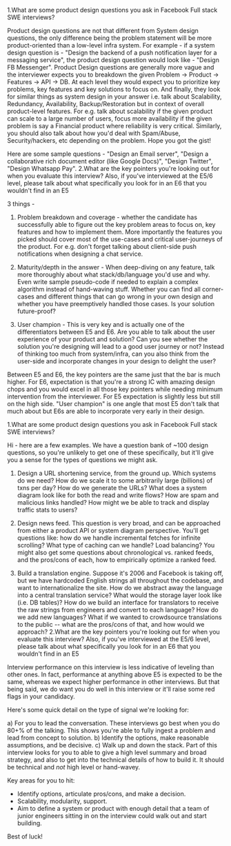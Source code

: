1.What are some product design questions you ask in Facebook Full stack SWE interviews?

Product design questions are not that different from System design questions, the only difference being the problem statement will be more product-oriented than a low-level infra system. For example - if a system design question is - "Design the backend of a push notification layer for a messaging service", the product design question would look like - "Design FB Messenger". Product Design questions are generally more vague and the interviewer expects you to breakdown the given Problem -> Product -> Features -> API -> DB. At each level they would expect you to prioritize key problems, key features and key solutions to focus on. And finally, they look for similar things as system design in your answer i.e. talk about Scalability, Redundancy, Availability, Backup/Restoration but in context of overall product-level features. For e.g. talk about scalability if the given product can scale to a large number of users, focus more availability if the given problem is say a Financial product where reliability is very critical. Similarly, you should also talk about how you'd deal with Spam/Abuse, Security/hackers, etc depending on the problem. Hope you got the gist!

Here are some sample questions - "Design an Email server", "Design a collaborative rich document editor (like Google Docs)", "Design Twitter", "Design Whatsapp Pay".
2.What are the key pointers you're looking out for when you evaluate this interview? Also, if you've interviewed at the E5/6 level, please talk about what specifically you look for in an E6 that you wouldn't find in an E5

3 things -
1. Problem breakdown and coverage - whether the candidate has successfully able to figure out the key problem areas to focus on, key features and how to implement them. More importantly the features you picked should cover most of the use-cases and critical user-journeys of the product. For e.g. don't forget talking about client-side push notifications when designing a chat service.

2. Maturity/depth in the answer - When deep-diving on any feature, talk more thoroughly about what stack/db/language you'd use and why. Even write sample pseudo-code if needed to explain a complex algorithm instead of hand-waving stuff. Whether you can find all corner-cases and different things that can go wrong in your own design and whether you have preemptively handled those cases. Is your solution future-proof?

3. User champion - This is very key and is actually one of the differentiators between E5 and E6. Are you able to talk about the user experience of your product and solution? Can you see whether the solution you're designing will lead to a good user journey or not? Instead of thinking too much from system/infra, can you also think from the user-side and incorporate changes in your design to delight the user?

Between E5 and E6, the key pointers are the same just that the bar is much higher. For E6, expectation is that you're a strong IC with amazing design chops and you would excel in all those key pointers while needing minimum intervention from the interviewer. For E5 expectation is slightly less but still on the high side. "User champion" is one angle that most E5 don't talk that much about but E6s are able to incorporate very early in their design.

1.What are some product design questions you ask in Facebook Full stack SWE interviews?

Hi - here are a few examples. We have a question bank of ~100 design questions, so you're unlikely to get one of these specifically, but it'll give you a sense for the types of questions we might ask.

1. Design a URL shortening service, from the ground up. Which systems do we need? How do we scale it to some arbitrarily large (billions) of txns per day? How do we generate the URLs? What does a system diagram look like for both the read and write flows? How are spam and malicious links handled? How might we be able to track and display traffic stats to users?

2. Design news feed. This question is very broad, and can be approached from either a product API or system diagram perspective. You'll get questions like: how do we handle incremental fetches for infinite scrolling? What type of caching can we handle? Load balancing? You might also get some questions about chronological vs. ranked feeds, and the pros/cons of each, how to empirically optimize a ranked feed.

3. Build a translation engine. Suppose it's 2006 and Facebook is taking off, but we have hardcoded English strings all throughout the codebase, and want to internationalize the site. How do we abstract away the language into a central translation service? What would the storage layer look like (i.e. DB tables)? How do we build an interface for translators to receive the raw strings from engineers and convert to each language? How do we add new languages? What if we wanted to crowdsource translations to the public -- what are the pros/cons of that, and how would we approach?
2.What are the key pointers you're looking out for when you evaluate this interview? Also, if you've interviewed at the E5/6 level, please talk about what specifically you look for in an E6 that you wouldn't find in an E5

Interview performance on this interview is less indicative of leveling than other ones. In fact, performance at anything above E5 is expected to be the same, whereas we expect higher performance in other interviews. But that being said, we do want you do well in this interview or it'll raise some red flags in your candidacy.

Here's some quick detail on the type of signal we're looking for:

a) For you to lead the conversation. These interviews go best when you do 80+% of the talking. This shows you're able to fully ingest a problem and lead from concept to solution.
b) Identify the options, make reasonable assumptions, and be decisive.
c) Walk up and down the stack. Part of this interview looks for you to able to give a high level summary and broad strategy, and also to get into the technical details of how to build it. It should be technical and *not* high level or hand-wavey.

Key areas for you to hit:

- Identify options, articulate pros/cons, and make a decision.
- Scalability, modularity, support.
- Aim to define a system or product with enough detail that a team of junior engineers sitting in on the interview could walk out and start building.

Best of luck!
